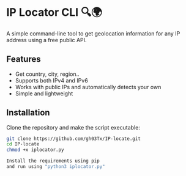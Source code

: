 # IP Locator CLI 🔍🌍

A simple command-line tool to get geolocation information for any IP address using a free public API.

## Features

- Get country, city, region..
- Supports both IPv4 and IPv6
- Works with public IPs and automatically detects your own
- Simple and lightweight

## Installation

Clone the repository and make the script executable:

```bash
git clone https://github.com/gh03Tx/IP-locate.git
cd IP-locate
chmod +x iplocator.py

Install the requirements using pip 
and run using "python3 iplocator.py"
